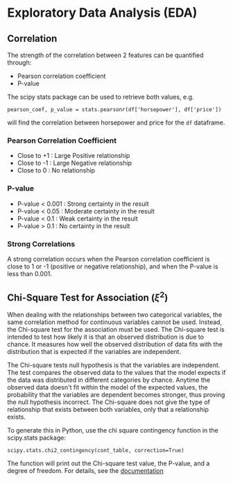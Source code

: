 # Exploratory Data Analysis (EDA)


## Correlation
The strength of the correlation between 2 features can be quantified through:
- Pearson correlation coefficient
- P-value

The scipy stats package can be used to retrieve both values, e.g.

	pearson_coef, p_value = stats.pearsonr(df['horsepower'], df['price'])

will find the correlation between horsepower and price for the `df` dataframe.

### Pearson Correlation Coefficient
- Close to +1 : Large Positive relationship
- Close to -1 : Large Negative relationship
- Close to 0 : No relationship

### P-value
- P-value < 0.001 : Strong certainty in the result
- P-value < 0.05 : Moderate certainty in the result
- P-value < 0.1 : Weak certainty in the result
- P-value > 0.1 : No certainty in the result

### Strong Correlations
A strong correlation occurs when the Pearson correlation coefficient is close to 1 or -1 (positive or negative relationship), and when the P-value is less than 0.001.

## Chi-Square Test for Association ($\xi^2$)
When dealing with the relationships between two categorical variables, the same correlation method for continuous variables cannot be used. Instead, the Chi-square test for the association must be used. The Chi-square test is intended to test how likely it is that an observed distribution is due to chance. It measures how well the observed distribution of data fits with the distribution that is expected if the variables are independent.

The Chi-square tests null hypothesis is that the variables are independent. The test compares the observed data to the values that the model expects if the data was distributed in different categories by chance. Anytime the observed data doesn't fit within the model of the expected values, the probability that the variables are dependent becomes stronger, thus proving the null hypothesis incorrect. The Chi-square does not give the type of relationship that exists between both variables, only that a relationship exists.

To generate this in Python, use the chi square contingency function in the scipy.stats package:

	scipy.stats.chi2_contingency(cont_table, correction=True)

The function will print out the Chi-square test value, the P-value, and a degree of freedom. For details, see the [documentation](https://docs.scipy.org/doc/scipy/reference/generated/scipy.stats.chi2.html)